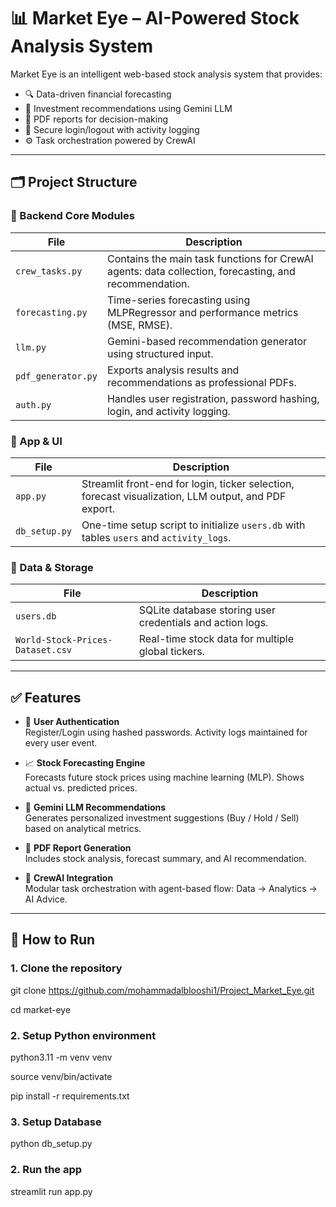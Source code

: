# 📊 Market Eye – AI-Powered Stock Analysis System

Market Eye is an intelligent web-based stock analysis system that provides:

- 🔍 Data-driven financial forecasting  
- 🧠 Investment recommendations using Gemini LLM  
- 📄 PDF reports for decision-making  
- 👥 Secure login/logout with activity logging  
- ⚙️ Task orchestration powered by CrewAI  

---

## 🗂️ Project Structure

### 📁 Backend Core Modules

| File             | Description                                                                 |
|------------------|-----------------------------------------------------------------------------|
| `crew_tasks.py`  | Contains the main task functions for CrewAI agents: data collection, forecasting, and recommendation. |
| `forecasting.py` | Time-series forecasting using MLPRegressor and performance metrics (MSE, RMSE). |
| `llm.py`         | Gemini-based recommendation generator using structured input.               |
| `pdf_generator.py` | Exports analysis results and recommendations as professional PDFs.        |
| `auth.py`        | Handles user registration, password hashing, login, and activity logging.   |

### 📁 App & UI

| File          | Description                                                                 |
|---------------|-----------------------------------------------------------------------------|
| `app.py`      | Streamlit front-end for login, ticker selection, forecast visualization, LLM output, and PDF export. |
| `db_setup.py` | One-time setup script to initialize `users.db` with tables `users` and `activity_logs`. |

### 📁 Data & Storage

| File                         | Description                                             |
|------------------------------|---------------------------------------------------------|
| `users.db`                   | SQLite database storing user credentials and action logs. |
| `World-Stock-Prices-Dataset.csv` | Real-time stock data for multiple global tickers.     |

---

## ✅ Features

- 🔐 **User Authentication**  
  Register/Login using hashed passwords. Activity logs maintained for every user event.

- 📈 **Stock Forecasting Engine**  
  Forecasts future stock prices using machine learning (MLP). Shows actual vs. predicted prices.

- 🧠 **Gemini LLM Recommendations**  
  Generates personalized investment suggestions (Buy / Hold / Sell) based on analytical metrics.

- 📄 **PDF Report Generation**  
  Includes stock analysis, forecast summary, and AI recommendation.

- 🧠 **CrewAI Integration**  
  Modular task orchestration with agent-based flow: Data → Analytics → AI Advice.

---

## 🚀 How to Run

### 1. Clone the repository


git clone https://github.com/mohammadalblooshi1/Project_Market_Eye.git

cd market-eye

### 2. Setup Python environment

python3.11 -m venv venv

source venv/bin/activate

pip install -r requirements.txt

### 3. Setup Database

python db_setup.py

### 2. Run the app

streamlit run app.py





